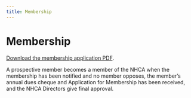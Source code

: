 ```yaml
---
title: Membership
---
```


# Membership

[Download the membership application PDF](/membership_application.pdf).

A prospective member becomes a member of the NHCA when the membership has been notified and no member opposes, the member’s annual dues cheque and Application for Membership has been received, and the NHCA Directors give final approval.
